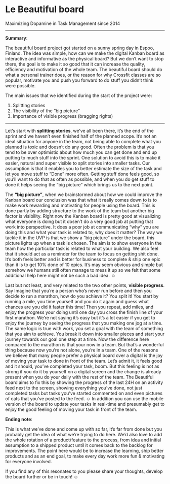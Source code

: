 Le Beautiful board
=========

Maximizing Dopamine in Task Management since 2014

-------------

**Summary**: 

The beautiful board project got started on a sunny spring day in Espoo, Finland. The idea was simple, how can we make the digital Kanban board as interactive and informative as the physical board? But we don’t want to stop there, the goal is to make it so good that it can increase the quality, efficiency and motivation of the whole team. The beautiful board should do what a personal trainer does, or the reason for why Crossfit classes are so popular, motivate you and push you forward to do stuff you didn’t think were possible.

The main issues that we identified during the start of the project were:

1.	Splitting stories
2.	The visibility of the “big picture”
3.	Importance of visible progress (bragging rights)

---------------

Let’s start with **splitting stories**, we’ve all been there, it’s the end of the sprint and we haven’t even finished half of the planned scope. It’s not an ideal situation for anyone in the team, not being able to complete what you planned is toxic and doesn’t do any good. Often the problem is that you tend to be over optimistic about how much you can get done and end up putting to much stuff into the sprint. One solution to avoid this is to make it easier, natural and super visible to split stories into smaller tasks. Our assumption is that it enables you to better estimate the size of the task and let you move stuff to “Done” more often. Getting stuff done feels good, so you’ll want to do that as often as possible, and when you do get stuff to done it helps seeing the “big picture” which brings us to the next point. 


The **“big picture”**, when we brainstormed about how we could improve the Kanban board our conclusion was that what it really comes down to is to make work rewarding and motivating for people using the board. This is done partly by adding structure to the work of the team but another big factor is visibility. Right now the Kanban board is pretty good at visualizing what everyone is doing but it dosen’t do a very good job at putting that work into perspective. It does a poor job at communicating “why” you are doing this and what your task is related to, why does it matter? The way we tackle it in the UVP is that we show a “big picture” under the board, this picture lights up when a task is chosen. The aim is to show everyone in the team how the particular task is related to what your building. We also feel that it should act as a reminder for the team to focus on getting shit done. It’s both feels better and is better for business to complete & ship one epic than it is to get 10% done of 10 epics. It’s may seem obvious and simple but somehow we humans still often manage to mess it up so we felt that some additional help here might not be such a bad idea. ☺ 

Last but not least, and very related to the two other points, **visible progress**. Say Imagine that you’re a person who’s never run before and then you decide to run a marathon, how do you achieve it? You split it! You start by running a mile, you time yourself and you do it again and guess what chances are you did it faster this time! Then you repeat, add miles, and enjoy the progress your doing until one day you cross the finish line of your first marathon. We’re not saying it’s easy but it’s a lot easier if you get to enjoy the journey by seeing the progress that you making one jog at a time. The same logic is true with work, you set a goal with the team of something that you aim to achieve. You break it down into smaller pieces and start your journey towards our goal one step at a time. Now the difference here compared to the marathon is that your now in a team. But that’s a wonderful thing because now you’re not alone, you’re in a team. One of the reasons we believe that many people prefer a physical board over a digital is the joy of moving your task to done in front of the team. Let’s admit it, it feels good and it should, you’ve completed your task, boom. But this feeling is not as strong if you do it by yourself on a digital screen and the change is already present when you do your daily with the rest of the team. The Beautiful board aims to fix this by showing the progress of the last 24H on an activity feed next to the screen, showing everything you’ve done, not just completed tasks but tasks you’ve started commented on and even pictures of cats that you’ve posted to the feed. ☺ In addition you can use the mobile version of the board to update your tasks in real-time and presumably get to enjoy the good feeling of moving your task in front of the team. 

**Ending note**:

This is what we’ve done and come up with so far, it’s far from done but you probably get the idea of what we’re trying to do here. We’d also love to add the whole rotation of a product/feature to the process, from idea and initial assumption to a shipped product until it comes back to the backlog for improvements. The point here would be to increase the learning, ship better products and as an end goal, to make every day work more fun & motivating for everyone involved. 

If you find any of this resonates to you please share your thoughts, develop the board further or be in touch! ☺ 

